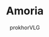 ---
title: "Amoria"
excerpt: "Just as we thought there was nothing human left to be corrupted, scientists discovered the key to true love. Amoria, a love-inducing treatment effective in humans, was first synthesized by Groundman Biological from a substance found in organic life native to the planet Prometheus less than a decade ago."
author: "prokhorVLG"

permalink: /codex/technology/medical-science/amoria
layout: blank_page

page_highlight: "#eb3c61"

page_features: [
                {
                  type: 'codexHead', init: {
                    id: 'codexHead',

                    toc: [ 
                      { title: '-', url: '-' },
                    ],
                    no_toc: true,

                    title: "Amoria",
                    flavor: "",
                    flavor_url: '',

                    description: "<p class='text-left'>Just as we thought there was nothing human left to be corrupted, scientists discovered the key to true love. Amoria, a love-inducing treatment effective in humans, was first synthesized by Groundman Biological from a substance found in organic life native to the planet Prometheus less than a decade ago.</p>

                    <p class='text-left'>Of course, love isn't as straight-forward as a drug. It is a powerful emotion, driven by a combination of stage-released hormones, psychological states, and a target for affection. However, with the human sciences as advanced as they are, this isn't impossible to achieve artificially. In fact, it is rather formulaic, and treatments of 'love' have begun making the rounds... whether or not subjects are aware of this.</p>",

                    image: "/assets/images/codex/technology/amoria.png",
                    imageBlurb: "Love is fun",
                    lower_clear: 'codexLowerClear', 
                  }
                },
                {
                  type: 'paddingBar', init: {
                    size: '60px',
                  }
                },
              ]
---